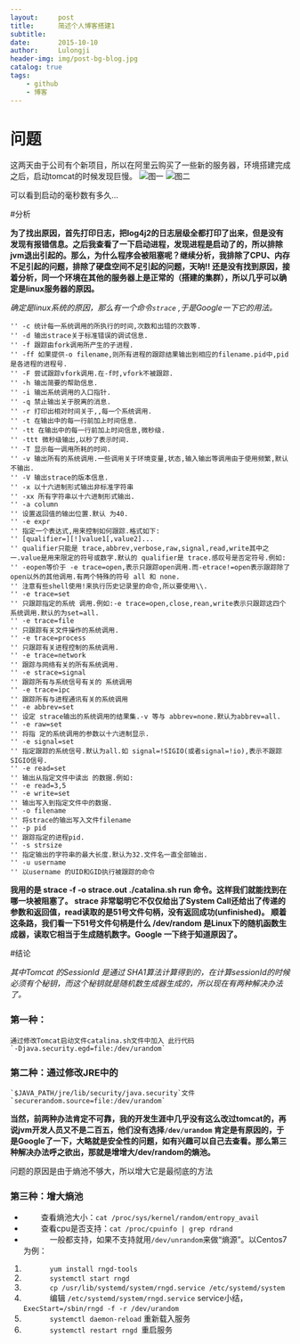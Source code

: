 ```yaml
---
layout:     post
title:      简述个人博客搭建1
subtitle:   
date:       2015-10-10
author:     Lulongji
header-img: img/post-bg-blog.jpg
catalog: true
tags:
    - github
    - 博客
---
```


# 问题

这两天由于公司有个新项目，所以在阿里云购买了一些新的服务器，环境搭建完成之后，启动tomcat的时候发现巨慢。
![图一](https://raw.githubusercontent.com/lulongji/lulongji.github.io/master/imgs/tomcat/1.jpg)
![图二](https://raw.githubusercontent.com/lulongji/lulongji.github.io/master/imgs/tomcat/2.jpg)

可以看到启动的毫秒数有多久...

#分析

**为了找出原因，首先打印日志，把log4j2的日志层级全都打印了出来，但是没有发现有报错信息。之后我查看了一下启动进程，发现进程是启动了的，所以排除jvm退出引起的。那么，为什么程序会被阻塞呢？继续分析，我排除了CPU、内存不足引起的问题，排除了硬盘空间不足引起的问题，天呐‼️ 还是没有找到原因，接着分析，同一个环境在其他的服务器上是正常的（搭建的集群），所以几乎可以确定是linux服务器的原因。**

_确定是linux系统的原因，那么有一个命令`strace` ,于是Google一下它的用法。_

	'' -c 统计每一系统调用的所执行的时间,次数和出错的次数等. 
	'' -d 输出strace关于标准错误的调试信息. 
	'' -f 跟踪由fork调用所产生的子进程. 
	'' -ff 如果提供-o filename,则所有进程的跟踪结果输出到相应的filename.pid中,pid是各进程的进程号. 
	'' -F 尝试跟踪vfork调用.在-f时,vfork不被跟踪. 
	'' -h 输出简要的帮助信息. 
	'' -i 输出系统调用的入口指针. 
	'' -q 禁止输出关于脱离的消息. 
	'' -r 打印出相对时间关于,,每一个系统调用. 
	'' -t 在输出中的每一行前加上时间信息. 
	'' -tt 在输出中的每一行前加上时间信息,微秒级. 
	'' -ttt 微秒级输出,以秒了表示时间. 
	'' -T 显示每一调用所耗的时间. 
	'' -v 输出所有的系统调用.一些调用关于环境变量,状态,输入输出等调用由于使用频繁,默认不输出. 
	'' -V 输出strace的版本信息. 
	'' -x 以十六进制形式输出非标准字符串 
	'' -xx 所有字符串以十六进制形式输出. 
	'' -a column 
	'' 设置返回值的输出位置.默认 为40. 
	'' -e expr 
	'' 指定一个表达式,用来控制如何跟踪.格式如下: 
	'' [qualifier=][!]value1[,value2]... 
	'' qualifier只能是 trace,abbrev,verbose,raw,signal,read,write其中之一.value是用来限定的符号或数字.默认的 qualifier是 trace.感叹号是否定符号.例如: 
	'' -eopen等价于 -e trace=open,表示只跟踪open调用.而-etrace!=open表示跟踪除了open以外的其他调用.有两个特殊的符号 all 和 none. 
	'' 注意有些shell使用!来执行历史记录里的命令,所以要使用\\. 
	'' -e trace=set 
	'' 只跟踪指定的系统 调用.例如:-e trace=open,close,rean,write表示只跟踪这四个系统调用.默认的为set=all. 
	'' -e trace=file 
	'' 只跟踪有关文件操作的系统调用. 
	'' -e trace=process 
	'' 只跟踪有关进程控制的系统调用. 
	'' -e trace=network 
	'' 跟踪与网络有关的所有系统调用. 
	'' -e strace=signal 
	'' 跟踪所有与系统信号有关的 系统调用 
	'' -e trace=ipc 
	'' 跟踪所有与进程通讯有关的系统调用 
	'' -e abbrev=set 
	'' 设定 strace输出的系统调用的结果集.-v 等与 abbrev=none.默认为abbrev=all. 
	'' -e raw=set 
	'' 将指 定的系统调用的参数以十六进制显示. 
	'' -e signal=set 
	'' 指定跟踪的系统信号.默认为all.如 signal=!SIGIO(或者signal=!io),表示不跟踪SIGIO信号. 
	'' -e read=set 
	'' 输出从指定文件中读出 的数据.例如: 
	'' -e read=3,5 
	'' -e write=set 
	'' 输出写入到指定文件中的数据. 
	'' -o filename 
	'' 将strace的输出写入文件filename 
	'' -p pid 
	'' 跟踪指定的进程pid. 
	'' -s strsize 
	'' 指定输出的字符串的最大长度.默认为32.文件名一直全部输出. 
	'' -u username 
	'' 以username 的UID和GID执行被跟踪的命令


**我用的是 strace -f -o strace.out ./catalina.sh run 命令。这样我们就能找到在哪一块被阻塞了。 strace 非常聪明它不仅仅给出了System Call还给出了传递的参数和返回值，read读取的是51号文件句柄，没有返回成功(unfinished)。 顺着这条路，我们看一下51号文件句柄是什么 /dev/random 是Linux下的随机函数生成器，读取它相当于生成随机数字。Google 一下终于知道原因了。**

#结论

_其中Tomcat 的SessionId 是通过 SHA1算法计算得到的，在计算sessionId的时候必须有个秘钥，而这个秘钥就是随机数生成器生成的，所以现在有两种解决办法了。_

### 第一种：
    通过修改Tomcat启动文件catalina.sh文件中加入 此行代码
	`-Djava.security.egd=file:/dev/urandom`

### 第二种：通过修改JRE中的
    `$JAVA_PATH/jre/lib/security/java.security`文件 
	`securerandom.source=file:/dev/urandom`

 **当然，前两种办法肯定不可靠，我的开发生涯中几乎没有这么改过tomcat的，再说jvm开发人员又不是二百五，他们没有选择`/dev/urandom` 肯定是有原因的，于是Google了一下，大略就是安全性的问题，如有兴趣可以自己去查看。那么第三种解决办法呼之欲出，那就是增增大/dev/random的熵池。** 

问题的原因是由于熵池不够大，所以增大它是最彻底的方法
### 第三种：增大熵池

-         查看熵池大小：`cat /proc/sys/kernel/random/entropy_avail`
-         查看cpu是否支持：`cat /proc/cpuinfo | grep rdrand`
-             一般都支持，如果不支持就用`/dev/unrandom`来做“熵源”。以Centos7为例：
1.             `yum install rngd-tools`
2.             `systemctl start rngd`
3.             `cp /usr/lib/systemd/system/rngd.service /etc/systemd/system`
4.             编辑 `/etc/systemd/system/rngd.service` service小结， `ExecStart=/sbin/rngd -f -r /dev/urandom`
5.             `systemctl daemon-reload` 重新载入服务
6.             `systemctl restart rngd `重启服务




